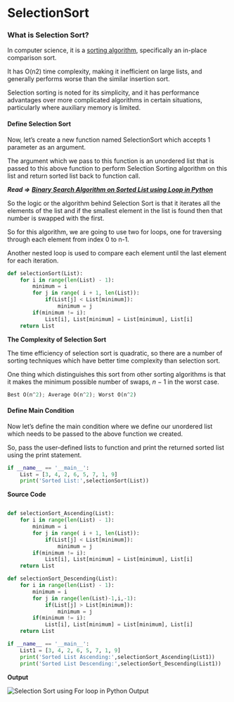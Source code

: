 # SelectionSort

### What is Selection Sort?

In computer science, it is a [sorting algorithm](https://en.wikipedia.org/wiki/Selection_sort), specifically an in-place comparison sort.

It has O\(n2\) time complexity, making it inefficient on large lists, and generally performs worse than the similar insertion sort.

Selection sorting is noted for its simplicity, and it has performance advantages over more complicated algorithms in certain situations, particularly where auxiliary memory is limited.

#### Define Selection Sort

Now, let’s create a new function named SelectionSort which accepts 1 parameter as an argument.

The argument which we pass to this function is an unordered list that is passed to this above function to perform Selection Sorting algorithm on this list and return sorted list back to function call.

_**Read =&gt;**_ [_**Binary Search Algorithm on Sorted List using Loop in Python**_](https://codezup.com//binary-search-algorithm-sorted-list-loop-python/)

So the logic or the algorithm behind Selection Sort is that it iterates all the elements of the list and if the smallest element in the list is found then that number is swapped with the first.

So for this algorithm, we are going to use two for loops, one for traversing through each element from index 0 to n-1.

Another nested loop is used to compare each element until the last element for each iteration.

```python
def selectionSort(List):
    for i in range(len(List) - 1):
        minimum = i
        for j in range( i + 1, len(List)):
            if(List[j] < List[minimum]):
                minimum = j
        if(minimum != i):
            List[i], List[minimum] = List[minimum], List[i]
    return List
```

**The Complexity of Selection Sort**

The time efficiency of selection sort is quadratic, so there are a number of sorting techniques which have better time complexity than selection sort.

One thing which distinguishes this sort from other sorting algorithms is that it makes the minimum possible number of swaps, _n_ − 1 in the worst case.

```python
Best O(n^2); Average O(n^2); Worst O(n^2)
```

#### Define Main Condition

Now let’s define the main condition where we define our unordered list which needs to be passed to the above function we created.

So, pass the user-defined lists to function and print the returned sorted list using the print statement.

```python
if __name__ == '__main__':
    List = [3, 4, 2, 6, 5, 7, 1, 9]
    print('Sorted List:',selectionSort(List))
```

**Source Code**

```python

def selectionSort_Ascending(List):
    for i in range(len(List) - 1):
        minimum = i
        for j in range( i + 1, len(List)):
            if(List[j] < List[minimum]):
                minimum = j
        if(minimum != i):
            List[i], List[minimum] = List[minimum], List[i]
    return List

def selectionSort_Descending(List):
    for i in range(len(List) - 1):
        minimum = i
        for j in range(len(List)-1,i,-1):
            if(List[j] > List[minimum]):
                minimum = j
        if(minimum != i):
            List[i], List[minimum] = List[minimum], List[i]
    return List

if __name__ == '__main__':
    List1 = [3, 4, 2, 6, 5, 7, 1, 9]
    print('Sorted List Ascending:',selectionSort_Ascending(List1))
    print('Sorted List Descending:',selectionSort_Descending(List1))
```

**Output**

![Selection Sort using For loop in Python Output](https://i2.wp.com/codezup.com/wp-content/uploads/2020/01/Selection-Sort-using-For-loop-in-Python-Output.png?resize=665%2C129&ssl=1)

